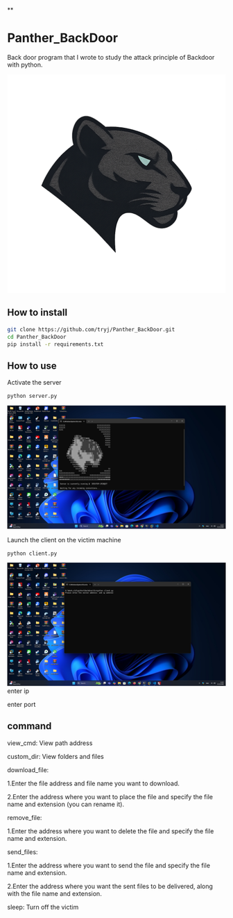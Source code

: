 **

# Panther_BackDoor
Back door program that I wrote to study the attack principle of Backdoor with python.

![logo](Back.png)

## How to install
``` bash
git clone https://github.com/tryj/Panther_BackDoor.git
cd Panther_BackDoor
pip install -r requirements.txt
``` 

## How to use
Activate the server
``` bash
python server.py
```
![Run_server](Run_server.png)

Launch the client on the victim machine
``` bash
python client.py
```
![Run_client](Run_client.png)
enter ip

enter port

## command
view_cmd: View path address

custom_dir: View folders and files

download_file:

1.Enter the file address and file name you want to download.

2.Enter the address where you want to place the file and specify the file name and extension (you can rename it).

remove_file:

1.Enter the address where you want to delete the file and specify the file name and extension.

send_files:

1.Enter the address where you want to send the file and specify the file name and extension.

2.Enter the address where you want the sent files to be delivered, along with the file name and extension.

sleep: Turn off the victim
